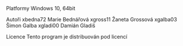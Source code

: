 Platformy
Windows 10, 64bit

Autoři
xbedna72 Marie Bednářová
xgross11 Žaneta Grossová
xgalba03 Šimon Galba
xgladi00 Damián Gladiš

Licence
Tento program je distribuován pod licencí
